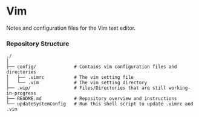 # Vim
Notes and configuration files for the Vim text editor.

### Repository Structure
```
./
│
├── config/              # Contains vim configuration files and directories
│   ├── .vimrc           # The vim setting file
│   └── .vim             # The vim setting directory
├── .wip/                # Files/Directories that are still working-in-progress
├── README.md            # Repository overview and instructions
└── updateSystemConfig   # Run this shell script to update .vimrc and .vim
```
